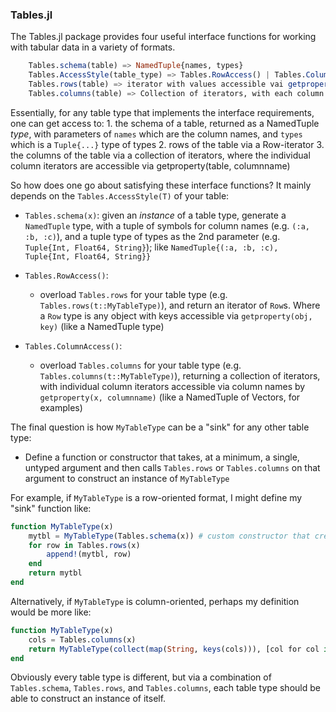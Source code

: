 ### Tables.jl

The Tables.jl package provides four useful interface functions for working with tabular data in a variety of formats.

```julia
    Tables.schema(table) => NamedTuple{names, types}
    Tables.AccessStyle(table_type) => Tables.RowAccess() | Tables.ColumnAccess()
    Tables.rows(table) => iterator with values accessible vai getproperty(row, columnname)
    Tables.columns(table) => Collection of iterators, with each column accessible via getproperty(x, columnname)
```

Essentially, for any table type that implements the interface requirements, one can get access to:
    1. the schema of a table, returned as a NamedTuple _type_, with parameters of `names` which are the column names, and `types` which is a `Tuple{...}` type of types
    2. rows of the table via a Row-iterator
    3. the columns of the table via a collection of iterators, where the individual column iterators are accessible via getproperty(table, columnname)

So how does one go about satisfying these interface functions? It mainly depends on the `Tables.AccessStyle(T)` of your table:

* `Tables.schema(x)`: given an _instance_ of a table type, generate a `NamedTuple` type, with a tuple of symbols for column names (e.g. `(:a, :b, :c)`), and a tuple type of types as the 2nd parameter (e.g. `Tuple{Int, Float64, String}`); like `NamedTuple{(:a, :b, :c), Tuple{Int, Float64, String}}`

* `Tables.RowAccess()`:
  * overload `Tables.rows` for your table type (e.g. `Tables.rows(t::MyTableType)`), and return an iterator of `Row`s. Where a `Row` type is any object with keys accessible via `getproperty(obj, key)` (like a NamedTuple type)

* `Tables.ColumnAccess()`:
  * overload `Tables.columns` for your table type (e.g. `Tables.columns(t::MyTableType)`), returning a collection of iterators, with individual column iterators accessible via column names by `getproperty(x, columnname)` (like a NamedTuple of Vectors, for examples)

The final question is how `MyTableType` can be a "sink" for any other table type:

* Define a function or constructor that takes, at a minimum, a single, untyped argument and then calls `Tables.rows` or `Tables.columns` on that argument to construct an instance of `MyTableType`

For example, if `MyTableType` is a row-oriented format, I might define my "sink" function like:
```julia
function MyTableType(x)
    mytbl = MyTableType(Tables.schema(x)) # custom constructor that creates an "empty" MyTableType w/ the right schema
    for row in Tables.rows(x)
        append!(mytbl, row)
    end
    return mytbl
end
```

Alternatively, if `MyTableType` is column-oriented, perhaps my definition would be more like:

```julia
function MyTableType(x)
    cols = Tables.columns(x)
    return MyTableType(collect(map(String, keys(cols))), [col for col in cols])
end
```

Obviously every table type is different, but via a combination of `Tables.schema`, `Tables.rows`, and `Tables.columns`, each table type should be able to construct an instance of itself.